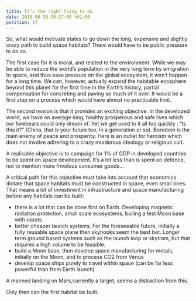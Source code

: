 ```yaml
---
title: It’s the right thing to do
date: 2016-06-30 20:27:00 +01:00
position: 17
---
```


So, what would motivate states to go down the long, expensive and slightly crazy path to build space habitats? There would have to be public pressure to do so.

The first case for it is moral, and related to the environment. While we may be able to reduce the world’s population in the very long term by emigration to space, and thus ease pressure on the global ecosystem, it won’t happen for a long time. We can, however, actually expand the habitable ecosphere beyond this planet for the first time in the Earth’s history, partial compensation for concreting and paving so much of it over. It would be a first step on a process which would have almost no practicable limit.

The second reason is that it provides an exciting objective. In the developed world, we have on average long, healthy prosperous and safe lives which our forebears could only dream of. Yet we get used to it all too quickly : “Is this it?” (China, that is your future too, in a generation or so). Boredom is the main enemy of peace and prosperity. Here is an outlet for heroism which does not involve adhering to a crazy murderous ideology or religious cult.

A realisable objective is to campaign for 1% of GDP in developed countries to be spent on space development. It’s a lot less than is spent on defence, not to mention more frivolous consumer goods…

A critical path for this objective must take into account that economics dictate that space habitats must be constructed in space, even small ones. That means a lot of investment in infrastructure and space manufacturing before any habitats can be built:
- there is a lot that can be done first on Earth. Developing magnetic radiation protection, small scale ecosystems, builing a test Moon base with robots
- better cheaper launch systems. For the foreseeable future, initially a fully reusable space plane then skyhooks seem the best bet. Longer term ground based systems such as the launch loop or skytram, but that requires a high volume to be feasible. 
- build a Moon base, then develop space manufacturing for metals, initially on the Moon, and to process CO2 from Venus
- develop space ships purely to travel within space (can be far less powerful than from Earth launch) 

A manned landing on Mars,currently a target, seems a distraction from this. 

Only then can the first habitat be built. 
